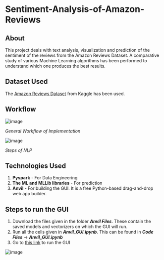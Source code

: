 # Sentiment-Analysis-of-Amazon-Reviews
## About
This project deals with text analysis, visualization and prediction of the sentiment of the reviews from the Amazon Reviews Dataset. A comparative study of various Machine Learning algorithms has been performed to understand which one produces the best results.

## Dataset Used
The [Amazon Reviews Dataset](https://www.kaggle.com/bittlingmayer/amazonreviews) from Kaggle has been used.

## Workflow 
![image](https://user-images.githubusercontent.com/61591312/131794132-f3db3f99-5cbc-4d7a-a8f1-79ea202d1b44.png)

*General Workflow of Implementation*


![image](https://user-images.githubusercontent.com/61591312/131794262-da636f50-3baa-48e8-aeab-2afcb92a9abd.png)

*Steps of NLP*

## Technologies Used
1. **Pyspark** - For Data Engineering
2. **The ML and MLLib libraries** - For prediction
3. **Anvil** - For building the GUI. It is a free Python-based drag-and-drop web app builder.

## Steps to run the GUI
1. Download the files given in the folder ***Anvil Files***. These contain the saved models and vectorizers on which the GUI will run.
2. Run all the cells given in ***Anvil_GUI.ipynb***. This can be found in ***Code Files*** -> ***Anvil_GUI.ipynb***
3. Go to [this link](https://CZNWQDQQC76FC5MI.anvil.app/CTX52FSLFD4YJVPTIRVSXLSV) to run the GUI

![image](https://user-images.githubusercontent.com/61591312/131794780-661dfcdc-4104-4617-9d4a-41b992858a33.png)


